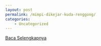 ```yaml
---
layout: post
permalink: /mimpi-dikejar-kuda-renggong/
categories:
    - Uncategorized
---
```


[Baca Selengkapnya](/10)